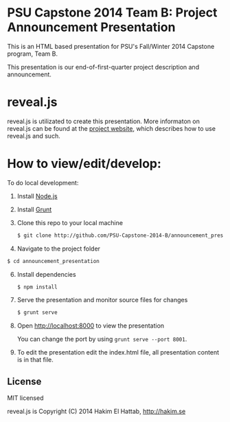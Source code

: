 # PSU Capstone 2014 Team B: Project Announcement Presentation

This is an HTML based presentation for PSU's Fall/Winter 2014 Capstone program, Team B.

This presentation is our end-of-first-quarter project description and announcement.


# reveal.js

reveal.js is utilizated to create this presentation. More informaton on reveal.js can be found at the [project website](https://github.com/hakimel/reveal.js/), which describes how to use reveal.js and such.


# How to view/edit/develop:

To do local development:

1. Install [Node.js](http://nodejs.org/)

2. Install [Grunt](http://gruntjs.com/getting-started#installing-the-cli)

4. Clone this repo to your local machine
   ```sh
   $ git clone http://github.com/PSU-Capstone-2014-B/announcement_presentation
   ```

5. Navigate to the project folder
  ```sh
  $ cd announcement_presentation
  ```

6. Install dependencies
   ```sh
   $ npm install
   ```

7. Serve the presentation and monitor source files for changes
   ```sh
   $ grunt serve
   ```

8. Open <http://localhost:8000> to view the presentation

   You can change the port by using `grunt serve --port 8001`.

9. To edit the presentation edit the index.html file, all presentation content is in that file.



## License

MIT licensed

reveal.js is Copyright (C) 2014 Hakim El Hattab, http://hakim.se
